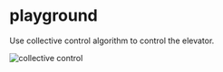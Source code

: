 # playground

Use collective control algorithm to control the elevator.

![collective control](http://t1.kakaocdn.net/welcome/2019/round2/look.gif)
